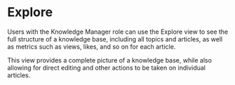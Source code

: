 # Explore
Users with the Knowledge Manager role can use the Explore view to see the full structure of a knowledge base, including all topics and articles, as well as metrics such as views, likes, and so on for each article.

This view provides a complete picture of a knowledge base, while also allowing for direct editing and other actions to be taken on individual articles.
